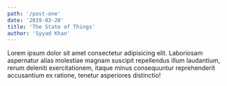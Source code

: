 ```yaml
---
path: '/post-one'
date: '2019-03-20'
title: 'The State of Things'
author: 'Syyad Khan'
---
```


Lorem ipsum dolor sit amet consectetur adipisicing elit. Laboriosam aspernatur alias molestiae magnam suscipit repellendus illum laudantium, rerum deleniti exercitationem, itaque minus consequuntur reprehenderit accusantium ex ratione, tenetur asperiores distinctio!
